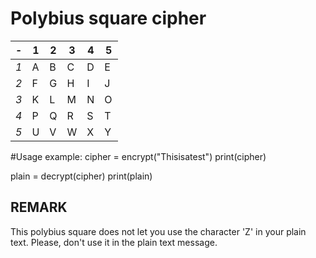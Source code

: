 # Polybius square cipher 

| - | 1 | 2 | 3 | 4 | 5
| --- | --- | --- | --- | --- | --- |
| *1* | A | B | C | D | E |
| *2* | F | G | H | I | J |
| *3* | K | L | M | N | O |
| *4* | P | Q | R | S | T |
| *5* | U | V | W | X | Y |


#Usage example:
cipher = encrypt("Thisisatest")
print(cipher)

plain = decrypt(cipher)
print(plain)

## REMARK 
This polybius square does not let you use the character 'Z' in your plain text.
Please, don't use it in the plain text message.

